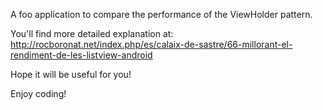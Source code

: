 A foo application to compare the performance of the ViewHolder pattern.

You'll find more detailed explanation at:
http://rocboronat.net/index.php/es/calaix-de-sastre/66-millorant-el-rendiment-de-les-listview-android

Hope it will be useful for you!

Enjoy coding!
